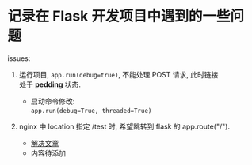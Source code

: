 记录在 Flask 开发项目中遇到的一些问题  
=  

issues:  

1. 运行项目, `app.run(debug=true)`, 不能处理 POST 请求, 此时链接  
   处于 **pedding** 状态.  
   * 启动命令修改:  
     `app.run(debug=True, threaded=True)`  

2. nginx 中 location 指定 /test 时, 希望跳转到 flask 的 app.route("/").  
   * [解决文章](https://stackoverflow.com/questions/18967441/add-a-prefix-to-all-flask-routes)  
   * 内容待添加  

